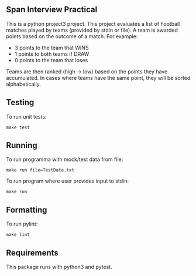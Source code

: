 ## Span Interview Practical

This is a python project3 project. This project evaluates a list of Football matches played by teams (provided by stdin or file). A team is awarded points based on the outcome of a match. For example:
- 3 points to the team that WINS
- 1 points to both teams if DRAW
- 0 points to the team that loses

Teams are then ranked (high -> low) based on the points they have accumulated. In cases where teams have the same point, they will be sorted alphabetically.

## Testing

To run unit tests:
```
make test
```

## Running 

To run programma with mock/test data from file:
```
make run file=TestData.txt
```

To run program where user provides input to stdin:
```
make run
```

## Formatting

To run pylint:
```
make lint
```

## Requirements

This package runs with python3 and pytest.